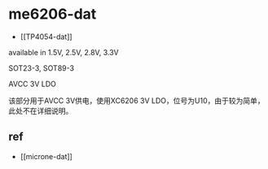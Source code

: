 
# me6206-dat


- [[TP4054-dat]]

available in 1.5V, 2.5V, 2.8V, 3.3V

SOT23-3, SOT89-3


AVCC 3V LDO

该部分用于AVCC 3V供电，使用XC6206 3V LDO，位号为U10，由于较为简单，此处不在详细说明。




## ref 

- [[microne-dat]]